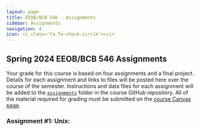 ```yaml
---
layout: page
title: EEOB/BCB 546 - Assignments
sidebar: Assignments
navigation: 4
icon: <i class='fa fa-check-circle'></i>
---
```


## Spring 2024 EEOB/BCB 546 Assignments

Your grade for this course is based on four assignments and a final project. Details for each assignment and links to files will be posted here over the course of the semester.
Instructions and data files for each assignment will be added to the [`assignments`](https://github.com/EEOB-BioData/BCB546_Spring2024/tree/main/assignments) folder in the course
GitHub repository.
All of the material required for grading must be submitted on the [course Canvas page]().

### Assignment #1: Unix:

<!--

* The UNIX Assignment is available through the course GitHub repository in the [`UNIX_Assignment`](https://github.com/EEOB-BioData/BCB546_Spring2023/tree/main/assignments/UNIX_Assignment) folder (in the `assignments` folder).
* The assignment is due via submission in Canvas by 5pm on Friday, February 17th

### Assignment 2: R

* The R Assignment is available through the course GitHub repository in the [`R_Assignment`](https://github.com/EEOB-BioData/BCB546_Spring2023/tree/main/assignments/R_Assignment) folder (in the `assignments` folder).
* Read the assignment document for the submission process.

### Assignment 3: Data Management Plans

* The instructions for the DMP assignment are available on the course GitHub repository in the [`DMP_Assignment`](https://github.com/EEOB-BioData/BCB546_Spring2023/tree/main/assignments/DMP_Assignment) folder (in the `assignments` folder).
* The assignment is due via submission in Canvas by the end of the day on April 12, 2023

### Assignment 4: Python

* The instructions for the Python assignment are available on the course GitHub repository in the [`Python_Assignment`](https://github.com/EEOB-BioData/BCB546_Spring2023/tree/main/assignments/Python_Assignment) folder (in the `assignments` folder).
* The assignment is due via submission in Canvas by the end of the day on May 5, 2023

### Final Group Project

* The Final Group Project is available through the course GitHub repository in the [`Final_Project`](https://github.com/EEOB-BioData/BCB546_Spring2023/tree/main/assignments/Final_Project) folder (in the `assignments` folder).
* The assignment is due via submission in Canvas by 5pm on May 5th
-->